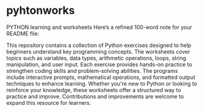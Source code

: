 # pyhtonworks
PYTHON learning and worksheets
Here’s a refined 100-word note for your README file:  

This repository contains a collection of Python exercises designed to help beginners understand key programming concepts. The worksheets cover topics such as variables, data types, arithmetic operations, loops, string manipulation, and user input. Each exercise provides hands-on practice to strengthen coding skills and problem-solving abilities. The programs include interactive prompts, mathematical operations, and formatted output techniques to enhance learning. Whether you're new to Python or looking to reinforce your knowledge, these worksheets offer a structured way to practice and improve. Contributions and improvements are welcome to expand this resource for learners.  
